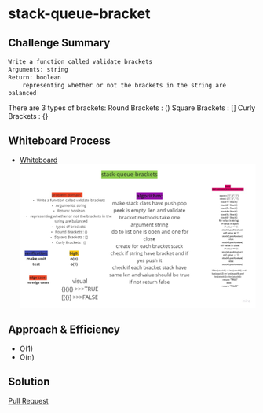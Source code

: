# stack-queue-bracket
## Challenge Summary
    Write a function called validate brackets
    Arguments: string
    Return: boolean
        representing whether or not the brackets in the string are balanced
There are 3 types of brackets:
    Round Brackets : ()
    Square Brackets : []
    Curly Brackets : {}

## Whiteboard Process
<!-- Embedded whiteboard image -->
+ [ Whiteboard   ](https://miro.com/app/board/o9J_loIDxuA=)
![](../img/week-3.jpg)

## Approach & Efficiency
<!-- What approach did you take? Why? What is the Big O space/time for this approach? -->
-  O(1)
-  O(n)
## Solution
<!-- Show how to run your code, and examples of it in action -->
[Pull Request](https://github.com/mohammadsilwadi/data-structures-and-algorithms/pull/29)

